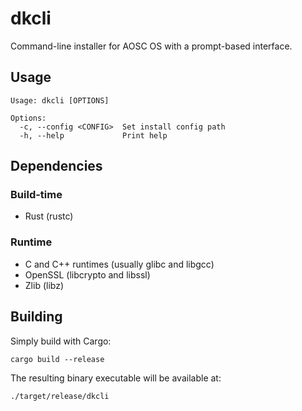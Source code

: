 dkcli
===

Command-line installer for AOSC OS with a prompt-based interface.

Usage
---

```
Usage: dkcli [OPTIONS]

Options:
  -c, --config <CONFIG>  Set install config path
  -h, --help             Print help
```

Dependencies
---

### Build-time

- Rust (rustc)

### Runtime

- C and C++ runtimes (usually glibc and libgcc)
- OpenSSL (libcrypto and libssl)
- Zlib (libz)

Building
---

Simply build with Cargo:

```
cargo build --release
```

The resulting binary executable will be available at:

```
./target/release/dkcli
```
